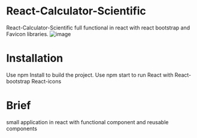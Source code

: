 # React-Calculator-Scientific

React-Calculator-Scientific full functional in react with react bootstrap and Favicon libraries.
![image](https://github.com/user-attachments/assets/079ffb77-73f0-4128-bdae-2682ea12561a)


# Installation
Use npm Install to build the project.
Use npm start to run
React with React-bootstrap
React-icons

# Brief
small application in react with functional component and reusable components

